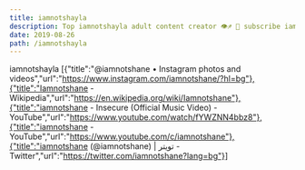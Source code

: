 ```yaml
---
title: iamnotshayla
description: Top iamnotshayla adult content creator 👁♐️ 👑 subscribe iamnotshayla to my porn site below IG iamnotshayla
date: 2019-08-26
path: /iamnotshayla
---
```


iamnotshayla
[{"title":"@iamnotshane • Instagram photos and videos","url":"https://www.instagram.com/iamnotshane/?hl=bg"},{"title":"Iamnotshane - Wikipedia","url":"https://en.wikipedia.org/wiki/Iamnotshane"},{"title":"iamnotshane - Insecure (Official Music Video) - YouTube","url":"https://www.youtube.com/watch/fYWZNN4bbz8"},{"title":"iamnotshane - YouTube","url":"https://www.youtube.com/c/iamnotshane"},{"title":"iamnotshane (@iamnotshane) | تويتر - Twitter","url":"https://twitter.com/iamnotshane?lang=bg"}]

